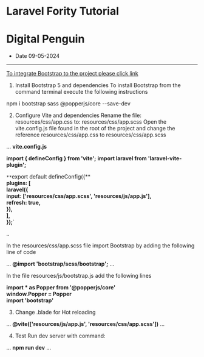 # Laravel Fority Tutorial
# Digital Penguin
- Date 09-05-2024

---



[To integrate Bootstrap to the project please click link](https://stackoverflow.com/questions/74422287/how-to-install-bootstrap-5-on-laravel-9-with-vite)

1. Install Bootstrap 5 and dependencies To install Bootstrap from the command terminal execute the following instructions

npm i bootstrap sass @popperjs/core --save-dev

2. Configure Vite and dependencies Rename the file: resources/css/app.css to: resources/css/app.scss Open the vite.config.js file found in the root of the project and change the reference resources/css/app.css to resources/css/app.scss


...
 **vite.config.js**

**import { defineConfig } from 'vite';**
**import laravel from 'laravel-vite-plugin';**

`**`export default defineConfig({**\
    **plugins: [**\
        **laravel({**\
            **input: ['resources/css/app.scss', 'resources/js/app.js'],**\
            **refresh: true,**\
        **}),**\
    **],**\
**});**`

..

In the resources/css/app.scss file import Bootstrap by adding the following line of code

...
 **@import 'bootstrap/scss/bootstrap';**
...

In the file resources/js/bootstrap.js add the following lines


**import * as Popper from '@popperjs/core'**\
**window.Popper = Popper**\
**import 'bootstrap'**


3. Change .blade for Hot reloading

...
   **@vite(['resources/js/app.js', 'resources/css/app.scss'])**
**</head>**
**<body>**
...

4. Test Run dev server with command:

...
**npm run dev**
...




